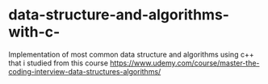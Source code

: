# data-structure-and-algorithms-with-c-
Implementation of most common data structure and algorithms using c++ that i studied from this course https://www.udemy.com/course/master-the-coding-interview-data-structures-algorithms/
